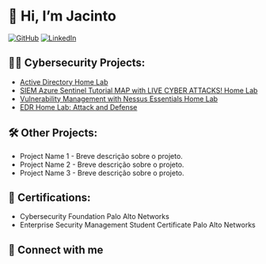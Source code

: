 # 👋 Hi, I’m Jacinto  
[![GitHub](https://img.shields.io/badge/-Github-black?style=flat-square&logo=github&logoColor=white&link=https://github.com/JacintoL)](https://github.com/JacintoL) [![LinkedIn](https://img.shields.io/badge/-LinkedIn-blue?style=flat-square&logo=linkedin&logoColor=white&link=https://www.linkedin.com/in/jacinto-lopes/)](https://www.linkedin.com/in/jacinto-lopes/)

## 👨‍💻 Cybersecurity Projects:
- [Active Directory Home Lab](https://github.com/JacintoL/ActiveDirectoryLab)
- [SIEM Azure Sentinel Tutorial MAP with LIVE CYBER ATTACKS!   Home Lab](https://github.com/JacintoL/SIEM-Azure-Sentinel-MAP-with-LIVE-CYBER-ATTACKS)
- [Vulnerability Management with Nessus Essentials Home Lab](https://github.com/JacintoL/Vulnerability-Management-with-Nessus-Essentials)
- [EDR Home Lab: Attack and Defense](https://github.com/JacintoL/EDR-Home-Lab-Attack-and-Defense)

## 🛠 Other Projects:
- Project Name 1 - Breve descrição sobre o projeto.
- Project Name 2 - Breve descrição sobre o projeto.
- Project Name 3 - Breve descrição sobre o projeto.

## 📄 Certifications:
- Cybersecurity Foundation Palo Alto Networks
- Enterprise Security Management Student Certificate Palo Alto Networks

## 🤳 Connect with me


<!--
**joshmadakor1/joshmadakor1** is a ✨ _special_ ✨ repository because its `README.md` (this file) appears on your GitHub profile.

Here are some ideas to get you started:

- 🔭 I’m currently working on ...
- 🌱 I’m currently learning ...
- 👯 I’m looking to collaborate on ...
- 🤔 I’m looking for help with ...
- 💬 Ask me about ...
- 📫 How to reach me: ...
- 😄 Pronouns: ...
- ⚡ Fun fact: ...
-->
<!---
JacintoL/JacintoL is a ✨ special ✨ repository because its `README.md` (this file) appears on your GitHub profile.
You can click the Preview link to take a look at your changes.
--->
